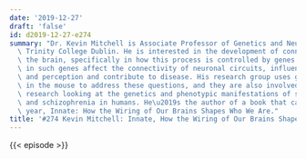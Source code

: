 ```yaml
---
date: '2019-12-27'
draft: 'false'
id: d2019-12-27-e274
summary: "Dr. Kevin Mitchell is Associate Professor of Genetics and Neuroscience at\
  \ Trinity College Dublin. He is interested in the development of connectivity in\
  \ the brain, specifically in how this process is controlled by genes and how mutations\
  \ in such genes affect the connectivity of neuronal circuits, influence behavior\
  \ and perception and contribute to disease. His research group uses genetic approaches\
  \ in the mouse to address these questions, and they are also involved in collaborative\
  \ research looking at the genetics and phenotypic manifestations of synaesthesia\
  \ and schizophrenia in humans. He\u2019s the author of a book that came out last\
  \ year, Innate: How the Wiring of Our Brains Shapes Who We Are."
title: '#274 Kevin Mitchell: Innate, How the Wiring of Our Brains Shapes Who We Are'
---
```

{{< episode >}}
